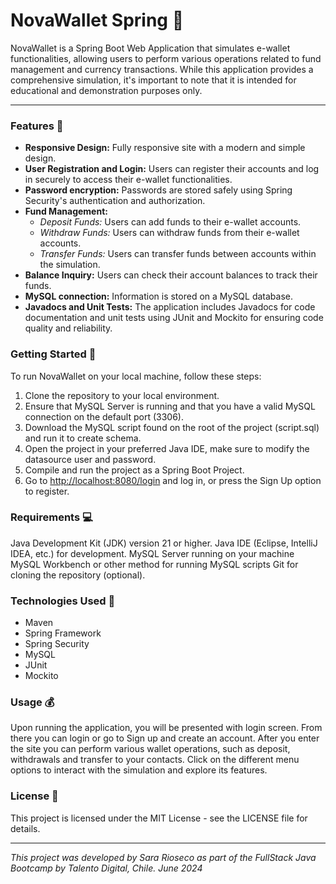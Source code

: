 # NovaWallet Spring 💸

NovaWallet is a Spring Boot Web Application that simulates e-wallet functionalities, allowing users to perform various operations related to fund management and currency transactions. 
While this application provides a comprehensive simulation, it's important to note that it is intended for educational and demonstration purposes only.

---

### Features 💁
- **Responsive Design:** Fully responsive site with a modern and simple design.
- **User Registration and Login:** Users can register their accounts and log in securely to access their e-wallet functionalities.
- **Password encryption:** Passwords are stored safely using Spring Security's authentication and authorization.
- **Fund Management:**
  - *Deposit Funds:* Users can add funds to their e-wallet accounts.
  - *Withdraw Funds:* Users can withdraw funds from their e-wallet accounts.
  - *Transfer Funds:* Users can transfer funds between accounts within the simulation.
- **Balance Inquiry:** Users can check their account balances to track their funds.
- **MySQL connection:** Information is stored on a MySQL database.
- **Javadocs and Unit Tests:** The application includes Javadocs for code documentation and unit tests using JUnit and Mockito for ensuring code quality and reliability.

### Getting Started 🚀
To run NovaWallet on your local machine, follow these steps:

1. Clone the repository to your local environment.
2. Ensure that MySQL Server is running and that you have a valid MySQL connection on the default port (3306).
3. Download the MySQL script found on the root of the project (script.sql) and run it to create schema.
4. Open the project in your preferred Java IDE, make sure to modify the datasource user and password.
5. Compile and run the project as a Spring Boot Project.
6. Go to [http://localhost:8080/login](http://localhost:8080/login) and log in, or press the Sign Up option to register.

### Requirements 💻
Java Development Kit (JDK) version 21 or higher.
Java IDE (Eclipse, IntelliJ IDEA, etc.) for development.
MySQL Server running on your machine
MySQL Workbench or other method for running MySQL scripts
Git for cloning the repository (optional).

### Technologies Used 📖
- Maven
- Spring Framework
- Spring Security
- MySQL
- JUnit
- Mockito
  
### Usage 💰
Upon running the application, you will be presented with login screen. From there you can login or go to Sign up and create an account. 
After you enter the site you can perform various wallet operations, such as deposit, withdrawals and transfer to your contacts. 
Click on the different menu options to interact with the simulation and explore its features.

### License 🔑
This project is licensed under the MIT License - see the LICENSE file for details.

---
*This project was developed by Sara Rioseco as part of the FullStack Java Bootcamp by Talento Digital, Chile. June 2024*
